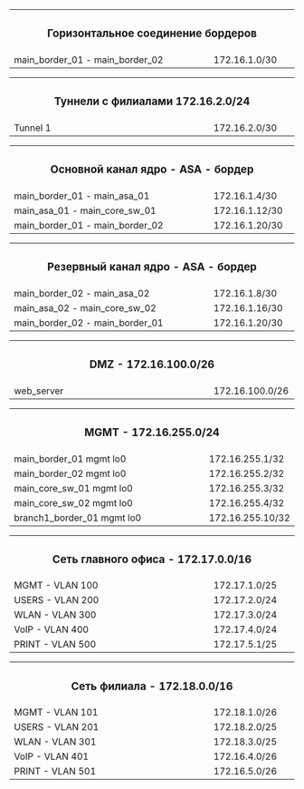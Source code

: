 
<table>
    <tr>
        <th width="600" colspan="2"><h3> Горизонтальное соединение бордеров	</h3></th>
    </tr>
    <tr>
        <td width="70%"> main_border_01 - main_border_02 </td>
        <td> 172.16.1.0/30 </td>
    </tr>
</table>

<table>
    <tr>
        <th width="600" colspan="2"><h3> Туннели с филиалами 172.16.2.0/24	</h3></th>
    </tr>
    <tr>
        <td width="70%"> Tunnel 1 </td>
        <td> 172.16.2.0/30 </td>
    </tr>
</table>

<table>
    <tr>
        <th width="600" colspan="2"><h3> Основной канал ядро - ASA - бордер	</h3></th>
    </tr>
    <tr>
        <td width="70%"> main_border_01 - main_asa_01 </td>
        <td> 172.16.1.4/30 </td>
    </tr>
    <tr>
        <td width="70%"> main_asa_01 - main_core_sw_01 </td>
        <td> 172.16.1.12/30 </td>
    </tr>
    <tr>
        <td width="70%"> main_border_01 - main_border_02 </td>
        <td> 172.16.1.20/30 </td>
    </tr>
</table>

<table>
    <tr>
        <th width="600" colspan="2"><h3> Резервный канал ядро - ASA - бордер </h3></th>
    </tr>
    <tr>
        <td width="70%"> main_border_02 - main_asa_02 </td>
        <td> 172.16.1.8/30 </td>
    </tr>
    <tr>
        <td width="70%"> main_asa_02 - main_core_sw_02 </td>
        <td> 172.16.1.16/30 </td>
    </tr>
    <tr>
        <td width="70%"> main_border_02 - main_border_01 </td>
        <td> 172.16.1.20/30 </td>
    </tr>
</table>

<table>
    <tr>
        <th width="600" colspan="2"><h3> DMZ - 172.16.100.0/26	 </h3></th>
    </tr>
    <tr>
        <td width="70%"> web_server </td>
        <td> 172.16.100.0/26 </td>
    </tr>
</table>


<table>
    <tr>
        <th width="600" colspan="2"><h3> MGMT - 172.16.255.0/24 </h3></th>
    </tr>
    <tr>
        <td width="70%"> main_border_01 mgmt lo0 </td>
        <td> 172.16.255.1/32 </td>
    </tr>
    <tr>
        <td width="70%"> main_border_02 mgmt lo0 </td>
        <td> 172.16.255.2/32 </td>
    </tr>
    <tr>
        <td width="70%"> main_core_sw_01 mgmt lo0 </td>
        <td> 172.16.255.3/32 </td>
    </tr>
    <tr>
        <td width="70%"> main_core_sw_02 mgmt lo0 </td>
        <td> 172.16.255.4/32 </td>
    </tr>
    <tr>
        <td width="70%"> branch1_border_01 mgmt lo0 </td>
        <td> 172.16.255.10/32 </td>
    </tr>
</table>

<table>
    <tr>
        <th width="600" colspan="2"><h3> Сеть главного офиса - 172.17.0.0/16	</h3></th>
    </tr>
    <tr>
        <td width="70%"> MGMT - VLAN 100 </td>
        <td> 172.17.1.0/25 </td>
    </tr>
    <tr>
        <td width="70%"> USERS - VLAN 200 </td>
        <td> 172.17.2.0/24 </td>
    </tr>
    <tr>
        <td width="70%"> WLAN - VLAN 300 </td>
        <td> 172.17.3.0/24 </td>
    </tr>
    <tr>
        <td width="70%"> VoIP - VLAN 400 </td>
        <td> 172.17.4.0/24 </td>
    </tr>
    <tr>
        <td width="70%"> PRINT - VLAN 500 </td>
        <td> 172.17.5.1/25 </td>
    </tr>
</table>

<table>
    <tr>
        <th width="600" colspan="2"><h3> Сеть филиала - 172.18.0.0/16	</h3></th>
    </tr>
    <tr>
        <td width="70%"> MGMT - VLAN 101 </td>
        <td> 172.18.1.0/26 </td>
    </tr>
    <tr>
        <td width="70%"> USERS - VLAN 201 </td>
        <td> 172.18.2.0/25 </td>
    </tr>
    <tr>
        <td width="70%"> WLAN - VLAN 301 </td>
        <td> 172.18.3.0/25 </td>
    </tr>
    <tr>
        <td width="70%"> VoIP - VLAN 401 </td>
        <td> 172.16.4.0/26 </td>
    </tr>
    <tr>
        <td width="70%"> PRINT - VLAN 501 </td>
        <td> 172.16.5.0/26 </td>
    </tr>
</table>
